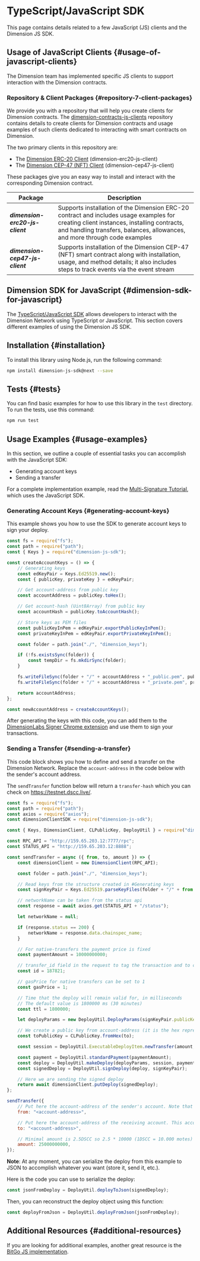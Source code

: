 # TypeScript/JavaScript SDK

This page contains details related to a few JavaScript (JS) clients and the Dimension JS SDK.

## Usage of JavaScript Clients {#usage-of-javascript-clients}

The Dimension team has implemented specific JS clients to support interaction with the Dimension contracts.

### Repository & Client Packages {#repository-7-client-packages}

We provide you with a repository that will help you create clients for Dimension contracts. The [dimension-contracts-js-clients](https://github.com/dimension-labs/dimension-contracts-js-clients/) repository contains details to create clients for Dimension contracts and usage examples of such clients dedicated to interacting with smart contracts on Dimension.

The two primary clients in this repository are:

-   The [Dimension ERC-20 Client](https://github.com/dimension-labs/dimension-contracts-js-clients/tree/master/packages/erc20-client) (dimension-erc20-js-client)
-   The [Dimension CEP-47 (NFT) Client](https://github.com/dimension-labs/dimension-contracts-js-clients/blob/master/packages/cep47-client/README.md) (dimension-cep47-js-client)

These packages give you an easy way to install and interact with the corresponding Dimension contract.

| Package | Description |
| --- | --- |
| **_dimension-erc20-js-client_** | Supports installation of the Dimension ERC-20 contract and includes usage examples for creating client instances, installing contracts, and handling transfers, balances, allowances, and more through code examples |
| **_dimension-cep47-js-client_** | Supports installation of the Dimension CEP-47 (NFT) smart contract along with installation, usage, and method details; it also includes steps to track events via the event stream |

## Dimension SDK for JavaScript {#dimension-sdk-for-javascript}

The [TypeScript/JavaScript SDK](https://github.com/dimension-labs/dimension-js-sdk) allows developers to interact with the Dimension Network using TypeScript or JavaScript. This section covers different examples of using the Dimension JS SDK.

## Installation {#installation}

To install this library using Node.js, run the following command:

```bash
npm install dimension-js-sdk@next --save
```

## Tests {#tests}

You can find basic examples for how to use this library in the `test` directory. To run the tests, use this command:

```bash
npm run test
```

## Usage Examples {#usage-examples}

In this section, we outline a couple of essential tasks you can accomplish with the JavaScript SDK:

-   Generating account keys
-   Sending a transfer

For a complete implementation example, read the [Multi-Signature Tutorial](../tutorials/multi-sig/index.md), which uses the JavaScript SDK.

### Generating Account Keys {#generating-account-keys}

This example shows you how to use the SDK to generate account keys to sign your deploy.

```javascript
const fs = require("fs");
const path = require("path");
const { Keys } = require("dimension-js-sdk");

const createAccountKeys = () => {
    // Generating keys
    const edKeyPair = Keys.Ed25519.new();
    const { publicKey, privateKey } = edKeyPair;

    // Get account-address from public key
    const accountAddress = publicKey.toHex();

    // Get account-hash (Uint8Array) from public key
    const accountHash = publicKey.toAccountHash();

    // Store keys as PEM files
    const publicKeyInPem = edKeyPair.exportPublicKeyInPem();
    const privateKeyInPem = edKeyPair.exportPrivateKeyInPem();

    const folder = path.join("./", "dimension_keys");

    if (!fs.existsSync(folder)) {
        const tempDir = fs.mkdirSync(folder);
    }

    fs.writeFileSync(folder + "/" + accountAddress + "_public.pem", publicKeyInPem);
    fs.writeFileSync(folder + "/" + accountAddress + "_private.pem", privateKeyInPem);

    return accountAddress;
};

const newAccountAddress = createAccountKeys();
```

After generating the keys with this code, you can add them to the [DimensionLabs Signer Chrome extension](https://chrome.google.com/webstore/detail/dimensionlabs-signer/djhndpllfiibmcdbnmaaahkhchcoijce?hl=en-US) and use them to sign your transactions.

### Sending a Transfer {#sending-a-transfer}

This code block shows you how to define and send a transfer on the Dimension Network. Replace the `account-address` in the code below with the sender's account address.

The `sendTransfer` function below will return a `transfer-hash` which you can check on https://testnet.dscc.live/.

```javascript
const fs = require("fs");
const path = require("path");
const axios = require("axios");
const dimensionClientSDK = require("dimension-js-sdk");

const { Keys, DimensionClient, CLPublicKey, DeployUtil } = require("dimension-js-sdk");

const RPC_API = "http://159.65.203.12:7777/rpc";
const STATUS_API = "http://159.65.203.12:8888";

const sendTransfer = async ({ from, to, amount }) => {
    const dimensionClient = new DimensionClient(RPC_API);

    const folder = path.join("./", "dimension_keys");

    // Read keys from the structure created in #Generating keys
    const signKeyPair = Keys.Ed25519.parseKeyFiles(folder + "/" + from + "_public.pem", folder + "/" + from + "_private.pem");

    // networkName can be taken from the status api
    const response = await axios.get(STATUS_API + "/status");

    let networkName = null;

    if (response.status == 200) {
        networkName = response.data.chainspec_name;
    }

    // For native-transfers the payment price is fixed
    const paymentAmount = 10000000000;

    // transfer_id field in the request to tag the transaction and to correlate it to your back-end storage
    const id = 187821;

    // gasPrice for native transfers can be set to 1
    const gasPrice = 1;

    // Time that the deploy will remain valid for, in milliseconds
    // The default value is 1800000 ms (30 minutes)
    const ttl = 1800000;

    let deployParams = new DeployUtil.DeployParams(signKeyPair.publicKey, networkName, gasPrice, ttl);

    // We create a public key from account-address (it is the hex representation of the public-key with an added prefix)
    const toPublicKey = CLPublicKey.fromHex(to);

    const session = DeployUtil.ExecutableDeployItem.newTransfer(amount, toPublicKey, null, id);

    const payment = DeployUtil.standardPayment(paymentAmount);
    const deploy = DeployUtil.makeDeploy(deployParams, session, payment);
    const signedDeploy = DeployUtil.signDeploy(deploy, signKeyPair);

    // Here we are sending the signed deploy
    return await dimensionClient.putDeploy(signedDeploy);
};

sendTransfer({
    // Put here the account-address of the sender's account. Note that it needs to have a balance greater than 2.5DSCC
    from: "<account-address>",

    // Put here the account-address of the receiving account. This account doesn't need to exist. If the key is correct, the network will create it when the deploy is sent
    to: "<account-address>",

    // Minimal amount is 2.5DSCC so 2.5 * 10000 (1DSCC = 10.000 motes)
    amount: 25000000000,
});
```

**Note**: At any moment, you can serialize the deploy from this example to JSON to accomplish whatever you want (store it, send it, etc.).

Here is the code you can use to serialize the deploy:

```javascript
const jsonFromDeploy = DeployUtil.deployToJson(signedDeploy);
```

Then, you can reconstruct the deploy object using this function:

```javascript
const deployFromJson = DeployUtil.deployFromJson(jsonFromDeploy);
```

## Additional Resources {#additional-resources}

If you are looking for additional examples, another great resource is the [BitGo JS implementation](https://github.com/BitGo/BitGoJS/tree/master/modules/account-lib/src/coin/dscc).
